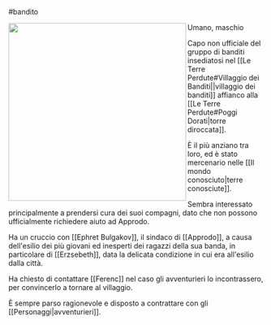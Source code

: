 #bandito 

<img width=350 src="https://i.pinimg.com/736x/51/c5/40/51c5400a7a8b1334954f4cee52a38872.jpg" align=left>Umano, maschio

Capo non ufficiale del gruppo di banditi insediatosi nel [[Le Terre Perdute#Villaggio dei Banditi||villaggio dei banditi]] affianco alla [[Le Terre Perdute#Poggi Dorati|torre diroccata]].

È il più anziano tra loro, ed è stato mercenario nelle [[Il mondo conosciuto|terre conosciute]].

Sembra interessato principalmente a prendersi cura dei suoi compagni, dato che non possono ufficialmente richiedere aiuto ad Approdo.

Ha un cruccio con [[Ephret Bulgakov]], il sindaco di [[Approdo]], a causa dell'esilio dei più giovani ed inesperti dei ragazzi della sua banda, in particolare di [[Erzsebeth]], data la delicata condizione in cui era all'esilio dalla città.

Ha chiesto di contattare [[Ferenc]] nel caso gli avventurieri lo incontrassero, per convincerlo a tornare al villaggio.

È sempre parso ragionevole e disposto a contrattare con gli [[Personaggi|avventurieri]].